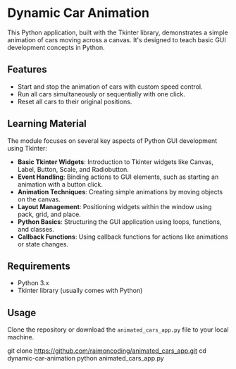 # Dynamic Car Animation

This Python application, built with the Tkinter library, demonstrates a simple animation of cars moving across a canvas. It's designed to teach basic GUI development concepts in Python.

## Features

- Start and stop the animation of cars with custom speed control.
- Run all cars simultaneously or sequentially with one click.
- Reset all cars to their original positions.

## Learning Material

The module focuses on several key aspects of Python GUI development using Tkinter:

- **Basic Tkinter Widgets**: Introduction to Tkinter widgets like Canvas, Label, Button, Scale, and Radiobutton.
- **Event Handling**: Binding actions to GUI elements, such as starting an animation with a button click.
- **Animation Techniques**: Creating simple animations by moving objects on the canvas.
- **Layout Management**: Positioning widgets within the window using pack, grid, and place.
- **Python Basics**: Structuring the GUI application using loops, functions, and classes.
- **Callback Functions**: Using callback functions for actions like animations or state changes.

## Requirements

- Python 3.x
- Tkinter library (usually comes with Python)

## Usage

Clone the repository or download the `animated_cars_app.py` file to your local machine.


git clone https://github.com/raimoncoding/animated_cars_app.git
cd dynamic-car-animation
python animated_cars_app.py

